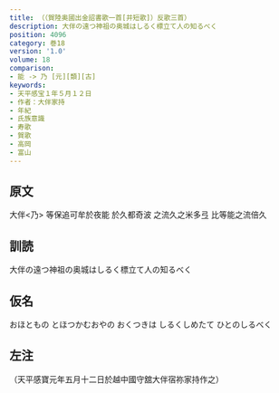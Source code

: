 ```yaml
---
title: （（賀陸奥國出金詔書歌一首[并短歌]）反歌三首）
description: 大伴の遠つ神祖の奥城はしるく標立て人の知るべく
position: 4096
category: 巻18
version: '1.0'
volume: 18
comparison:
- 能 -> 乃 [元][類][古]
keywords:
- 天平感宝１年５月１２日
- 作者：大伴家持
- 年紀
- 氏族意識
- 寿歌
- 賀歌
- 高岡
- 富山
---
```


## 原文

大伴<乃> 等保追可牟於夜能 於久都奇波 之流久之米多弖 比等能之流倍久

## 訓読

大伴の遠つ神祖の奥城はしるく標立て人の知るべく

## 仮名

おほともの とほつかむおやの おくつきは しるくしめたて ひとのしるべく

## 左注

（天平感寶元年五月十二日於越中國守舘大伴宿祢家持作之）
